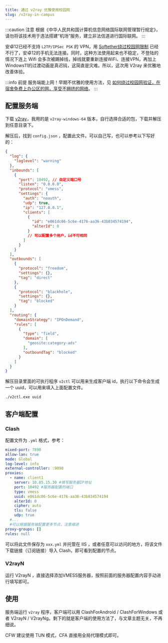 ```yaml
---
title: 通过 v2ray 优雅使用校园网
slug: /v2ray-in-campus
---
```


:::caution 注意
根据《中华人民共和国计算机信息网络国际联网管理暂行规定》，请勿将该技术用于违法搭建“机场”服务，建立非法信道进行国际联网。
:::

安卓12已经不支持 `L2TP/IPSec PSK` 的 VPN，用 [Softether绕过校园网限制](/blog/20200103) 已经不行了，安卓12的手机无法连接。同时，这种方法使用起来也不稳定，不登陆的情况下连上 Wifi 会多次被踢掉线，掉线就要重新连接WiFi、连接VPN，再加上Windows11的过渡动画是真迟钝，这简直是灾难。所以，这次用 V2ray 来优雅地改善体验。

:::info 前提
服务端能上网！早期不优雅的使用方法，见 [如何绕过校园网验证，在宿舍免费上办公区的网，享受不拥挤的网络](/blog/20200103)。
:::

## 配置服务端
下载 [v2ray](https://github.com/v2fly/v2ray-core/releases)，我用的是 `v2ray-windows-64` 版本，自行选择合适的包，下载并解压到任意目录下。

解压后，找到 `config.json` ，配置此文件。可以自己写，也可以参考以下写好的：
```json {7,14-20} showLineNumbers
{
  "log": {
    "loglevel": "warning"
  },
  "inbounds": [
    {
      "port": 10492, // 自定义端口号
      "listen": "0.0.0.0",
      "protocol": "vmess",
      "settings": {
        "auth": "noauth",
        "udp": true,
        "ip": "127.0.0.1",
        "clients": [
          {
            "id": "e061dc06-5c6e-4176-aa36-43b034574194",
            "alterId": 0
          }
          // 可以配置多个用户，id不可相同
        ]
      }
    }
  ],
  "outbounds": [
    {
      "protocol": "freedom",
      "settings": {},
      "tag": "direct"
    },
    {
      "protocol": "blackhole",
      "settings": {},
      "tag": "blocked"
    }
  ],
  "routing": {
    "domainStrategy": "IPOnDemand",
    "rules": [
      {
        "type": "field",
        "domain": [
          "geosite:category-ads"
        ],
        "outboundTag": "blocked"
      }
    ]
  }
}
```

解压目录里面的可执行程序 `v2ctl` 可以用来生成客户端 id，执行以下命令会生成一个 uuid，可以用来填入上面配置文件。
```bash
./v2ctl.exe uuid
```

## 客户端配置

### Clash
配置文件为 `.yml` 格式，参考：
```yaml showLineNumbers
mixed-port: 7890
allow-lan: true
mode: Global
log-level: info
external-controller: :9090
proxies:
  - name: client1
    server: 10.85.15.30 #填写服务器IP地址
    port: 10492 #服务器配置的端口
    type: vmess
    uuid: e061dc06-5c6e-4176-aa36-43b034574194
    alterId: 0
    cipher: auto
    tls: false
    udp: true
  #...
  #可以根据服务端配置更多节点，注意缩进
proxy-groups: []
rules: null
```
可以将此文件保存为 `xxx.yml` 并托管在 IIS ，或者任意可以访问的地方，将该文件下载链接（订阅链接）导入 Clash，即可看到配置的节点。

### V2rayN
运行 V2rayN ，直接选择添加VMESS服务器，按照前面的服务器配置内容手动进行填写即可。

## 使用
服务端运行 `v2ray` 程序，客户端可以用 ClashForAndroid / ClashForWindows 或者 V2rayN / V2rayNg。剩下的就是客户端的使用方法了，与文章主题无关，不再细说。

CFW 建议使用 TUN 模式，CFA 直接用全局代理模式即可。